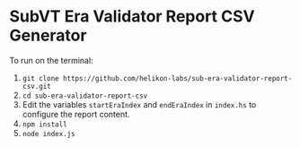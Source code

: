 # SubVT Era Validator Report CSV Generator

To run on the terminal:

1. `git clone https://github.com/helikon-labs/sub-era-validator-report-csv.git`
2. `cd sub-era-validator-report-csv`
3. Edit the variables `startEraIndex` and `endEraIndex` in `index.hs` to configure the report content.
3. `npm install`
4. `node index.js`